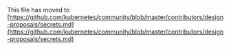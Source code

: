 This file has moved to [https://github.com/kubernetes/community/blob/master/contributors/design-proposals/secrets.md](https://github.com/kubernetes/community/blob/master/contributors/design-proposals/secrets.md)
